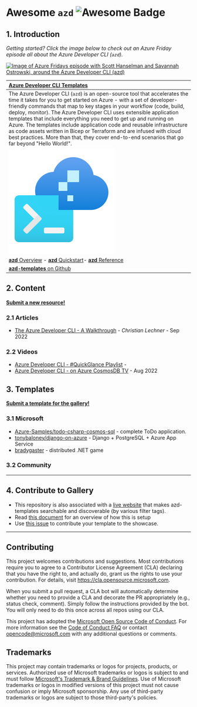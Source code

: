# Awesome `azd` ![Awesome Badge](https://awesome.re/badge-flat2.svg)

## 1. Introduction
_Getting started? Click the image below to check out an Azure Friday episode all about the Azure Developer CLI (`azd`)._

[![Image of Azure Fridays episode with Scott Hanselman and Savannah Ostrowski, around the Azure Developer CLI (azd)](https://img.youtube.com/vi/VTk-FhJyo7s/0.jpg)](https://www.youtube.com/watch?v=VTk-FhJyo7s)


| [Azure Developer CLI Templates](https://github.com/topics/azd-templates) | 
|:---|
| The Azure Developer CLI (`azd`) is an open-source tool that accelerates the time it takes for you to get started on Azure - with a set of developer-friendly commands that map to key stages in your workflow (code, build, deploy, monitor). The Azure Developer CLI uses extensible application templates that include everything you need to get up and running on Azure. The templates include application code and reusable infrastructure as code assets written in Bicep or Terraform and are infused with cloud best practices.  More than that, they cover end-to-end scenarios that go far beyond "Hello World!".|
| ![Azure Developer CLI Templates](https://raw.githubusercontent.com/github/explore/a8036e684c6a96e4656252a806f21d332bc4d4e1/topics/azd-templates/azd-templates.png) |
| [**azd** Overview](https://learn.microsoft.com/azure/developer/azure-developer-cli/overview?tabs=nodejs)   - [**azd** Quickstart](https://learn.microsoft.com/azure/developer/azure-developer-cli/get-started?tabs=bare-metal%2Cwindows&pivots=programming-language-nodejs)-  [**azd** Reference](https://learn.microsoft.com/azure/developer/azure-developer-cli/reference)|
|[**azd-templates** on Github](https://github.com/topics/azd-templates)|

## 2. Content
**[Submit a new resource!](https://github.com/Azure/awesome-azd/issues/new?assignees=nitya%2C+savannahostrowski&labels=awesome-readme&template=%E2%9A%99%EF%B8%8F-submit-a-new-resource.md&title=%5BResource%5D)**

### 2.1 Articles
 * [The Azure Developer CLI - A Walkthrough](https://dev.to/lechnerc77/the-azure-developer-cli-a-walk-through-22fm) - _Christian Lechner_ - Sep 2022

### 2.2 Videos
 * [Azure Developer CLI - #QuickGlance Playlist](https://www.youtube.com/watch?v=eLiD3E7tPYo&list=PLmZLSvJAm8FbFq2XhqaPZgIzl6kewz1HD) - 
 * [Azure Developer CLI - on Azure CosmosDB TV](https://www.youtube.com/watch?v=LjI-WZtunqA) - Aug 2022


## 3. Templates
**[Submit a template for the gallery!](https://github.com/Azure/awesome-azd/issues/new?assignees=nitya%2C+savannahostrowski&labels=new-contribution&template=%F0%9F%93%B2contribute-an-azd-template-.md&title=%5BNew+azd-template%5D+%3Cyour-template-name%3E)**

### 3.1 Microsoft
* [Azure-Samples/todo-csharp-cosmos-sql](https://github.com/Azure-Samples/todo-csharp-cosmos-sql) - complete ToDo application.
* [tonybaloney/django-on-azure](https://github.com/tonybaloney/django-on-azure) - Django + PostgreSQL + Azure App Service
* [bradygaster](https://github.com/bradygaster/RockPaperOrleans) - distributed .NET game

### 3.2 Community

---

## 4. Contribute to Gallery
 * This repository is also associated with a [live website](https://aka.ms/awesome-azd) that makes azd-templates searchable and discoverable (by various filter tags).
  * Read [this document](GALLERY.md) for an overview of how this is setup
  * Use [this issue](https://github.com/Azure/awesome-azd/issues/new?assignees=nitya%2C+savannahostrowski&labels=new-contribution&template=%F0%9F%93%B2contribute-an-azd-template-.md&title=%5BNew+azd-template%5D+%3Cyour-template-name%3E) to contribute your template to the showcase.

---

## Contributing

This project welcomes contributions and suggestions.  Most contributions require you to agree to a
Contributor License Agreement (CLA) declaring that you have the right to, and actually do, grant us
the rights to use your contribution. For details, visit https://cla.opensource.microsoft.com.

When you submit a pull request, a CLA bot will automatically determine whether you need to provide
a CLA and decorate the PR appropriately (e.g., status check, comment). Simply follow the instructions
provided by the bot. You will only need to do this once across all repos using our CLA.

This project has adopted the [Microsoft Open Source Code of Conduct](https://opensource.microsoft.com/codeofconduct/).
For more information see the [Code of Conduct FAQ](https://opensource.microsoft.com/codeofconduct/faq/) or
contact [opencode@microsoft.com](mailto:opencode@microsoft.com) with any additional questions or comments.

## Trademarks

This project may contain trademarks or logos for projects, products, or services. Authorized use of Microsoft 
trademarks or logos is subject to and must follow 
[Microsoft's Trademark & Brand Guidelines](https://www.microsoft.com/legal/intellectualproperty/trademarks/usage/general).
Use of Microsoft trademarks or logos in modified versions of this project must not cause confusion or imply Microsoft sponsorship.
Any use of third-party trademarks or logos are subject to those third-party's policies.
